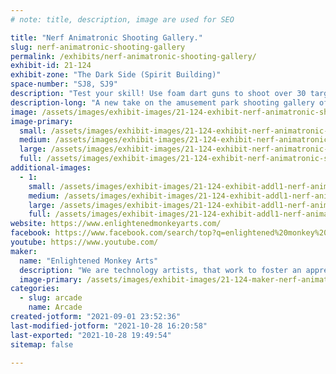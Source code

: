 ```yaml
---
# note: title, description, image are used for SEO

title: "Nerf Animatronic Shooting Gallery."
slug: nerf-animatronic-shooting-gallery
permalink: /exhibits/nerf-animatronic-shooting-gallery/
exhibit-id: 21-124
exhibit-zone: "The Dark Side (Spirit Building)"
space-number: "SJ8, SJ9"
description: "Test your skill! Use foam dart guns to shoot over 30 targets and make the creatures come to life. "
description-long: "A new take on the amusement park shooting gallery of old.  Test your skill at Enlightened Monkey Art Nerf Animation Shooting Gallery.  Over thirty targets will test your skill and make you laugh.  Targets include signing fish, dancing robots, banging drums, the Abominable Snowman, bubbles and more.   Appropriate of all ages and all skill levels.  Everyone wins a prize. "
image: /assets/images/exhibit-images/21-124-exhibit-nerf-animatronic-shooting-gallery-shooting-range-halloween-large.JPG
image-primary: 
  small: /assets/images/exhibit-images/21-124-exhibit-nerf-animatronic-shooting-gallery-shooting-range-halloween-small.JPG
  medium: /assets/images/exhibit-images/21-124-exhibit-nerf-animatronic-shooting-gallery-shooting-range-halloween-medium.JPG
  large: /assets/images/exhibit-images/21-124-exhibit-nerf-animatronic-shooting-gallery-shooting-range-halloween-large.JPG
  full: /assets/images/exhibit-images/21-124-exhibit-nerf-animatronic-shooting-gallery-shooting-range-halloween-full.JPG
additional-images: 
  - 1:
    small: /assets/images/exhibit-images/21-124-exhibit-addl1-nerf-animatronic-shooting-gallery-shooting-range-small.JPG
    medium: /assets/images/exhibit-images/21-124-exhibit-addl1-nerf-animatronic-shooting-gallery-shooting-range-medium.JPG
    large: /assets/images/exhibit-images/21-124-exhibit-addl1-nerf-animatronic-shooting-gallery-shooting-range-large.JPG
    full: /assets/images/exhibit-images/21-124-exhibit-addl1-nerf-animatronic-shooting-gallery-shooting-range-full.JPG
website: https://www.enlightenedmonkeyarts.com/
facebook: https://www.facebook.com/search/top?q=enlightened%20monkey%20arts
youtube: https://www.youtube.com/
maker: 
  name: "Enlightened Monkey Arts"
  description: "We are technology artists, that work to foster an appreciation for the medium by providing tech art and installations for museums, galleries, gala, festivals and more.  We work to foster collaborative relationships with other tech artist to promote their work and help them earn a living. "
  image-primary: /assets/images/exhibit-images/21-124-maker-nerf-animatronic-shooting-gallery-enlightend-monkey-logo-transparent-medium.png
categories: 
  - slug: arcade
    name: Arcade
created-jotform: "2021-09-01 23:52:36"
last-modified-jotform: "2021-10-28 16:20:58"
last-exported: "2021-10-28 19:49:54"
sitemap: false

---
```

